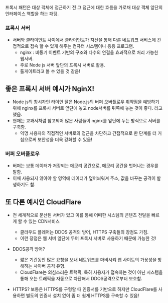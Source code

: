 프록시 패턴은 대상 객체에 접근하기 전 그 접근에 대한 흐름을 가로채 대상 객체 앞단의 인터페이스 역할을 하는 패텅.

### 프록시 서버

- 서버와 클라이언트 사이에서 클라이언트가 자신을 통해 다른 네트워크 서비스에 간접적으로 접속 할 수 있게 해주는 컴퓨터 시스템이나 응용 프로그램.
  - nginx : 비동기 이벤트 기반의 구조와 다수의 연결을 효과적으로 처리 가능한 웹서버.
  - 주로 Node js 서버 앞단의 프록시 서버로 활용.
  - 톨게이트라고 볼 수 있을 것 같음!

## 좋은 프록시 서버 예시가 NginX!

- Node js의 창시자인 라이언 달은 Node.js의 버퍼 오버플로우 취약점을 예방하기 위해 nginx를 프록시 서버로 앞단에 놓고 node서버를 뒤쪽에 놓는 것이 좋다. 라고 했음.
- 현재는 교과서처럼 참고되어 많은 사람들이 nginx를 앞단에 두는 방식으로 서버를 구축함.
  - 익명 사용자의 직접적인 서버로의 접근을 차단하고 간접적으로 한 단계를 더 거침으로써 보안성을 더욱 강화할 수 있음!

### 버퍼 오버플로우

- 버퍼는 보통 데이터가 저장되는 메모리 공간으로, 메모리 공간을 벗어나는 경우를 말함.
- 이때 사용되지 않아야 할 영역에 데이터가 덮어씌워져 주소, 값을 바꾸는 공격이 발생하기도 함.

## 또 다른 예시인 CloudFlare

- 전 세계적으로 분산된 서버가 있고 이를 통해 어떠한 시스템의 콘텐츠 전달을 빠르게 할 수 있는 CDN서비스

  - 클라우드 플레어는 DDOS 공격의 방어, HTTPS 구축들의 장점도 가짐.
  - 이런 장점은 웹 서버 앞단에 두어 프록시 서버로 사용하기 때문에 가능한 것!

- DDOS공격 방어?
  - 짧은 기간동안 많은 요청을 보내 네트워크를 마비시켜 웹 사이트의 가용성을 방해하는 사이버 공격 유형.
  - CloudFlare는 의심스러운 트랙픽, 특히 사용자가 접속하는 것이 아닌 시스템을 통해 오는 트래픽을 자동으로 차단해서 DDOS공격으로부터 보호함.
- HTTPS?
  보통은 HTTPS를 구형할 때 인증서를 기반으로 하지만 CloudFlare를 사용하면 별도의 인증서 설치 없이 좀 더 쉽게 HTTPS를 구축할 수 있음!
